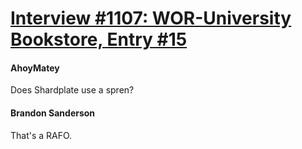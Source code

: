 # [Interview #1107: WOR-University Bookstore, Entry #15](https://www.theoryland.com/intvmain.php?i=1107#15)

#### AhoyMatey

Does Shardplate use a spren?

#### Brandon Sanderson

That's a RAFO.


